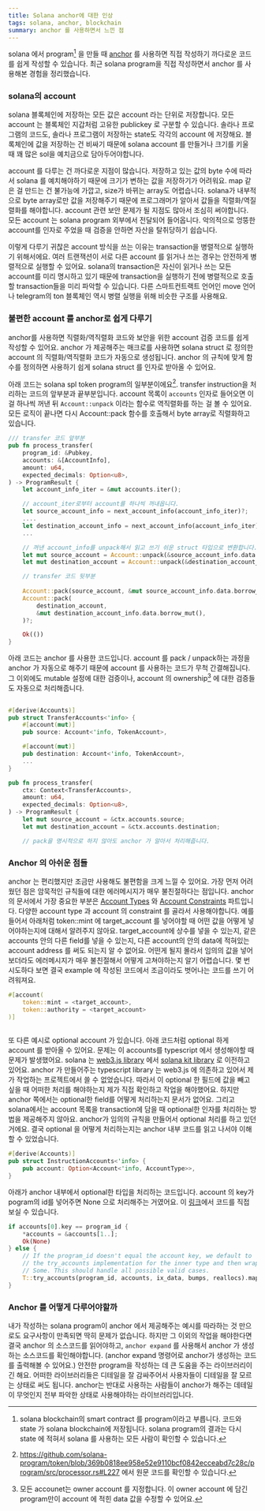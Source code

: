 ```yaml
---
title: Solana anchor에 대한 인상
tags: solana, anchor, blockchain
summary: anchor 를 사용하면서 느낀 점
---
```


solana 에서 program[^1] 을 만들 때 [anchor](https://www.anchor-lang.com/docs) 를 사용하면 직접 작성하기 까다로운 코드를 쉽게 작성할 수 있습니다. 최근 solana program을 직접 작성하면서 anchor 를 사용해본 경험을 정리했습니다.

### solana의 account
solana 블록체인에 저장하는 모든 값은 account 라는 단위로 저장합니다. 모든 account 는 블록체인 지갑처럼 고유한 publickey 로 구분할 수 있습니다. 솔라나 프로그램의 코드도, 솔라나 프로그램이 저장하는 state도 각각의 account 에 저장해요. 블록체인에 값을 저장하는 건 비싸기 때문에 solana account 를 만들거나 크기를 키울 때 꽤 많은 sol을 예치금으로 담아두어야합니다.

account 를 다루는 건 까다로운 지점이 많습니다. 저장하고 있는 값의 byte 수에 따라서 solana 를 예치해야하기 때문에 크기가 변하는 값을 저장하기가 어려워요. map 같은 걸 만드는 건 불가능에 가깝고, size가 바뀌는 array도 어렵습니다. solana가 내부적으로 byte array로만 값을 저장해주기 때문에 프로그래머가 알아서 값들을 직렬화/역질렬화를 해야합니다. account 관련 보안 문제가 될 지점도 많아서 조심히 써야합니다. 모든 account 는 solana program 외부에서 전달되어 들어옵니다. 악의적으로 엉뚱한 account를 인자로 주었을 때 검증을 안하면 자산을 탈취당하기 쉽습니다.

이렇게 다루기 귀찮은 account 방식을 쓰는 이유는 transaction을 병렬적으로 실행하기 위해서에요. 여러 트랜잭션이 서로 다른 account 를 읽거나 쓰는 경우는 안전하게 병렬적으로 실행할 수 있어요. solana의 transaction은 자신이 읽거나 쓰는 모든 account를 미리 명시하고 있기 때문에 transaction을 실행하기 전에 병렬적으로 호출할 transaction들을 미리 파악할 수 있습니다. 다른 스마트컨트랙트 언어인 move 언어나 telegram의 ton 블록체인 역시 병렬 실행을 위해 비슷한 구조를 사용해요.

### 불편한 account 를 anchor로 쉽게 다루기

anchor를 사용하면 직렬화/역직렬화 코드와 보안을 위한 account 검증 코드를 쉽게 작성할 수 있어요. anchor 가 제공해주는 매크로를 사용하면 solana struct 로 정의한 account 의 직렬화/역직렬화 코드가 자동으로 생성됩니다. anchor 의 규칙에 맞게 함수를 정의하면 사용하기 쉽게 solana struct 를 인자로 받아올 수 있어요.

아래 코드는 solana spl token program의 일부분이에요[^2]. transfer instruction을 처리하는 코드의 앞부분과 끝부분입니다. account 목록이 `accounts` 인자로 들어오면 이걸 하나씩 꺼낸 뒤 `Account::unpack` 이라는 함수로 역직렬화를 하는 걸 볼 수 있어요. 모든 로직이 끝나면 다시 Account::pack 함수를 호출해서 byte array로 직렬화하고 있습니다.

```rust
/// transfer 코드 앞부분
pub fn process_transfer(
	program_id: &Pubkey,
	accounts: &[AccountInfo],
	amount: u64,
	expected_decimals: Option<u8>,
) -> ProgramResult {
	let account_info_iter = &mut accounts.iter();

	// account_iter로부터 account를 하나씩 꺼내옵니다.
	let source_account_info = next_account_info(account_info_iter)?;
	....
	let destination_account_info = next_account_info(account_info_iter)?;
	...

	// 꺼낸 account_info를 unpack해서 읽고 쓰기 쉬운 struct 타입으로 변환합니다.
	let mut source_account = Account::unpack(&source_account_info.data.borrow())?;
	let mut destination_account = Account::unpack(&destination_account_info.data.borrow())?;
```


```rust        
	// transfer 코드 뒷부분
	
	Account::pack(source_account, &mut source_account_info.data.borrow_mut())?;
	Account::pack(
		destination_account,
		&mut destination_account_info.data.borrow_mut(),
	)?;

	Ok(())
}

```

아래 코드는 anchor 를 사용한 코드입니다. account 를 pack / unpack하는 과정을 anchor 가 자동으로 해주기 때문에 account 를 사용하는 코드가  무척 간결해집니다. 그 이외에도 mutable 설정에 대한 검증이나, account 의 ownership[^3] 에 대한 검증들도 자동으로 처리해줍니다.

```rust
 
#[derive(Accounts)]
pub struct TransferAccounts<'info> {
    #[account(mut)]
    pub source: Account<'info, TokenAccount>,

    #[account(mut)]
    pub destination: Account<'info, TokenAccount>,
    ...
}

pub fn process_transfer(
	ctx: Context<TransferAccounts>,
	amount: u64,
	expected_decimals: Option<u8>,
) -> ProgramResult {
	let mut source_account = &ctx.accounts.source;
	let mut destination_account = &ctx.accounts.destination;

    // pack을 명시적으로 하지 않아도 anchor 가 알아서 처리해줍니다.
```

### Anchor 의 아쉬운 점들

anchor 는 편리했지만 조금만 사용해도 불편함을 크게 느낄 수 있어요. 가장 먼저 어려웠던 점은 암묵적인 규칙들에 대한 에러메시지가 매우 불친절하다는 점입니다. anchor 의 문서에서 가장 중요한 부분은 [Account Types](https://www.anchor-lang.com/docs/references/account-types) 와 [Account Constraints](https://www.anchor-lang.com/docs/references/account-constraints) 파트입니다. 다양한 account type 과 account 의 constraint 를 골라서 사용해야합니다. 예를 들어서 아래처럼 token::mint 에 target_account 를 넣어야할 때 어떤 값을 어떻게 넣어야하는지에 대해서 알려주지 않아요. target_account에 상수를 넣을 수 있는지, 같은 accounts 안의 다른 field를 넣을 수 있는지, 다른 account의 안의 data에 적혀있는 account address 를 써도 되는지 알 수 없어요. 어떤게 될지 몰라서 임의의 값을 넣어보더라도 에러메시지가 매우 불친절해서 어떻게 고쳐야하는지 알기 어렵습니다. 몇 번 시도하다 보면 결국 example 에 작성된 코드에서 조금이라도 벗어나는 코드를 쓰기 어려워져요.

```rust
#[account(
    token::mint = <target_account>,
    token::authority = <target_account>
)]
 
```

또 다른 예시로 optional account 가 있습니다. 아래 코드처럼 optional 하게 account 를 받아올 수 있어요. 문제는 이 accounts를 typescript 에서 생성해야할 때 문제가 발생했어요. solana 는 [web3.js library](https://www.npmjs.com/package/@solana/web3.js) 에서 [solana kit library](https://github.com/anza-xyz/kit) 로 이전하고 있어요. anchor 가 만들어주는 typescript library 는 web3.js 에 의존하고 있어서 제가 작업하는 프로젝트에서 쓸 수 없었습니다. 따라서 이 optional 한 필드에 값을 빼고 싶을 때 어떠한 처리를 해야하는지 제가 직접 확인하고 작업을 해야했어요. 하지만 anchor 쪽에서는 optional한 field를 어떻게 처리하는지 문서가 없어요. 그리고 solana에서는 account 목록을 transaction에 담을 때 optional한 인자를 처리하는 방법을 제공해주지 않아요. anchor가 임의의 규칙을 만들어서 optional 처리를 하고 있던 거에요. 결국 optional 을 어떻게 처리하는지는 anchor 내부 코드를 읽고 나서야 이해할 수 있었습니다.

```rust
#[derive(Accounts)]
pub struct InstructionAccounts<'info> {
    pub account: Option<Account<'info, AccountType>>,
}
```

아래가 anchor 내부에서 optional한 타입을 처리하는 코드입니다. account 의 key가 pogram의 id를 넣어주면 None 으로 처리해주는 거였어요. 이 [링크](https://github.com/solana-foundation/anchor/blob/1ebbe58158d089a2a40b5e35ebead5a10db9090d/lang/src/accounts/option.rs#L46)에서 코드를 직접 보실 수 있습니다.

```rust
if accounts[0].key == program_id {
	*accounts = &accounts[1..];
	Ok(None)
} else {
	// If the program_id doesn't equal the account key, we default to
	// the try_accounts implementation for the inner type and then wrap that with
	// Some. This should handle all possible valid cases.
	T::try_accounts(program_id, accounts, ix_data, bumps, reallocs).map(Some)
}
```

### Anchor 를 어떻게 다루어야할까

내가 작성하는 solana program이 anchor 에서 제공해주는 예시를 따라하는 것 만으로도 요구사항이 만족되면 딱히 문제가 없습니다. 하지만 그 이외의 작업을 해야한다면 결국 anchor 의 소스코드를 읽어야하고, `anchor expand` 를 사용해서 anchor 가 생성하는 소스코드를 확인해야합니다. (anchor expand 명령어로 anchor가 생성하는 코드를 출력해볼 수 있어요.) 안전한 program을 작성하는 데 큰 도움을 주는 라이브러리이긴 해요. 어떠한 라이브러리들은 디테일을 잘 감싸주어서 사용자들이 디테일을 잘 모르는 상태로 써도 됩니다. anchor는 반대로 사용하는 사람들이 anchor가 해주는 데테일이 무엇인지 전부 파악한 상태로 사용해야하는 라이브러리입니다.

[^1]: solana blockchain의 smart contract 를 program이라고 부릅니다. 코드와 state 가 solana blockchain에 저장됩니다. solana program의 결과는 다시 state 에 적혀서 solana 를 사용하는 모든 사람이 확인할 수 있습니다.

[^2]: https://github.com/solana-program/token/blob/369b0818ee958e52e9110bcf0842ecceabd7c28c/program/src/processor.rs#L227 에서 원문 코드를 확인할 수 있습니다.

[^3]: 모든 accounet는 owner account 를 지정합니다. 이 owner account 에 담긴 program만이 account 에 적힌 data 값을 수정할 수 있어요.
